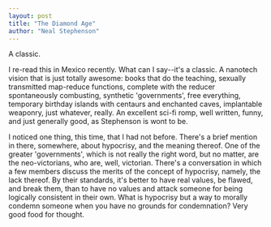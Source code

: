 ```yaml
---
layout: post
title: "The Diamond Age"
author: "Neal Stephenson"
---
```

A classic.

I re-read this in Mexico recently.  What can I say--it's a classic.  A nanotech vision that is just totally awesome: books that do the teaching, sexually transmitted map-reduce functions, complete with the reducer spontaneously combusting, synthetic 'governments', free everything, temporary birthday islands with centaurs and enchanted caves, implantable weaponry, just whatever, really.  An excellent sci-fi romp, well written, funny, and just generally good, as Stephenson is wont to be.

I noticed one thing, this time, that I had not before.  There's a brief mention in there, somewhere, about hypocrisy, and the meaning thereof.  One of the greater 'governments', which is not really the right word, but no matter, are the neo-victorians, who are, well, victorian.  There's a conversation in which a few members discuss the merits of the concept of hypocrisy, namely, the lack thereof.  By their standards, it's better to have real values, be flawed, and break them, than to have no values and attack someone for being logically consistent in their own.  What is hypocrisy but a way to morally condemn someone when you have no grounds for condemnation?  Very good food for thought.


